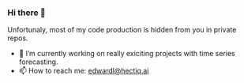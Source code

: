 ### Hi there 👋

Unfortunaly, most of my code production is hidden from you in private repos.

- 🔭 I’m currently working on really exiciting projects with time series forecasting.
- 📫 How to reach me: edwardl@hectiq.ai

<!--
**laurencee9/laurencee9** is a ✨ _special_ ✨ repository because its `README.md` (this file) appears on your GitHub profile.

Here are some ideas to get you started:

- 🔭 I’m currently working on ...
- 🌱 I’m currently learning ...
- 👯 I’m looking to collaborate on ...
- 🤔 I’m looking for help with ...
- 💬 Ask me about ...
- 📫 How to reach me: ...
- 😄 Pronouns: ...
- ⚡ Fun fact: ...
-->
